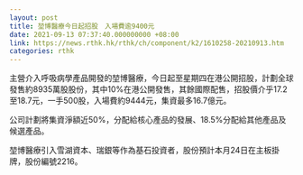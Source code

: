 ```yaml
---
layout: post
title: 堃博醫療今日起招股　入場費逾9400元
date: 2021-09-13 07:37:40.000000000 +08:00
link: https://news.rthk.hk/rthk/ch/component/k2/1610258-20210913.htm
categories: rthk
---
```


主營介入呼吸病學產品開發的堃博醫療，今日起至星期四在港公開招股，計劃全球發售約8935萬股股份，其中10%在港公開發售，其餘國際配售，招股價介乎17.2至18.7元，一手500股，入場費約9444元，集資最多16.7億元。

公司計劃將集資淨額近50%，分配給核心產品的發展、18.5%分配給其他產品及候選產品。

堃博醫療引入雪湖資本、瑞銀等作為基石投資者，股份預計本月24日在主板掛牌，股份編號2216。
